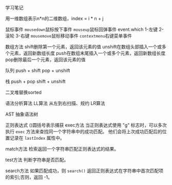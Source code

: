 学习笔记

用一维数组表示n*n的二维数组，index = i * n + j

鼠标事件
`mousedown`鼠标按下事件
`mouseup`鼠标回弹事件
event.which
1-左键
2-滚轮
3-右键
`mousemove`鼠标移动事件
`contextmenu`右键菜单事件

数组方法
shift删除第一个元素，返回该元素的值
unshift在数组头部插入一个或多个元素，返回新数组长度
push在数组末尾插入一个或多个元素，返回新数组长度
pop删除最后一个元素，返回该元素的值

队列
push + shift 
pop + unshift

栈
push + pop 
shift + unshift

二叉堆替换sorted

语法分析算法
LL算法 从左到右扫描、规约
LR算法

AST 抽象语法树

正则表达式
()圆括号表示捕获
exec方法
当正则表达式使用 "g" 标志时，可以多次执行 `exec` 方法来查找同一个字符串中的成功匹配。
他们会将上次成功匹配后的位置记录在 `lastIndex` 属性中。

match方法
检索返回一个字符串匹配正则表达式的结果。

test方法
判断字符串是否匹配。

search方法
如果匹配成功，则 `search()` 返回正则表达式在字符串中首次匹配项的索引;否则，返回 -1。